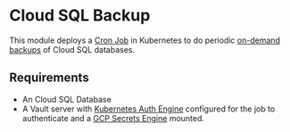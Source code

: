 # Cloud SQL Backup

This module deploys a
[Cron Job](https://kubernetes.io/docs/concepts/workloads/controllers/cron-jobs/) in Kubernetes to
do periodic
[on-demand backups](https://cloud.google.com/sql/docs/postgres/backup-recovery/backing-up#on-demand)
of Cloud SQL databases.

## Requirements

- An Cloud SQL Database
- A Vault server with [Kubernetes Auth Engine](https://www.vaultproject.io/docs/auth/kubernetes.html)
    configured for the job to authenticate and a
    [GCP Secrets Engine](https://www.vaultproject.io/docs/secrets/gcp/index.html) mounted.
